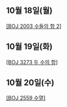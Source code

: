 ## 10월 18일(월)

[[BOJ 2003 수들의 합 2]](https://www.acmicpc.net/problem/2003)   

## 10월 19일(화)

[[BOJ 3273 두 수의 합]](https://www.acmicpc.net/problem/3273)   

## 10월 20일(수)

[[BOJ 2559 수열]](https://www.acmicpc.net/problem/2559)   

